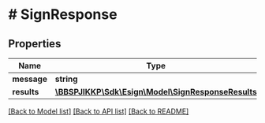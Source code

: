 # # SignResponse

## Properties

Name | Type | Description | Notes
------------ | ------------- | ------------- | -------------
**message** | **string** |  | [optional]
**results** | [**\BBSPJIKKP\Sdk\Esign\Model\SignResponseResults**](SignResponseResults.md) |  | [optional]

[[Back to Model list]](../../README.md#models) [[Back to API list]](../../README.md#endpoints) [[Back to README]](../../README.md)
